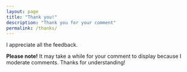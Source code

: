 ```yaml
---
layout: page
title: "Thank you!"
description: "Thank you for your comment"
permalink: /thanks/
---
```


I appreciate all the feedback.

__Please note!__ It may take a while for your comment to display because I moderate comments. Thanks for understanding!